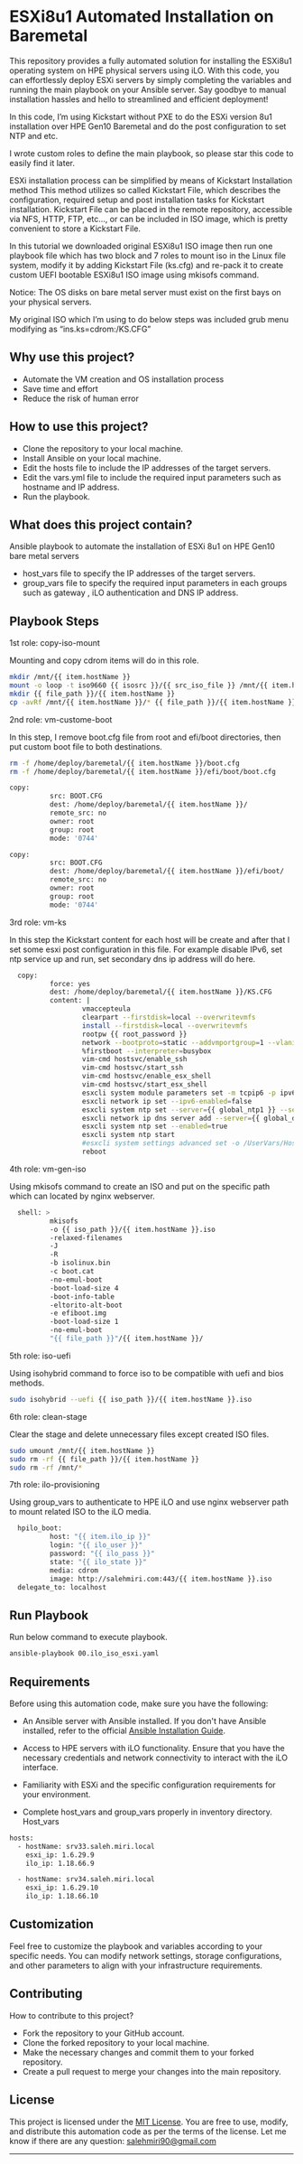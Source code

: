 # ESXi8u1 Automated Installation on Baremetal

This repository provides a fully automated solution for installing the ESXi8u1 operating system on HPE physical servers using iLO. With this code, you can effortlessly deploy ESXi servers by simply completing the variables and running the main playbook on your Ansible server. Say goodbye to manual installation hassles and hello to streamlined and efficient deployment!

In this code, I’m using Kickstart without PXE to do the ESXi version 8u1 installation over HPE Gen10 Baremetal and do the post configuration to set NTP and etc. 

I wrote custom roles to define the main playbook, so please star this code to easily find it later.

ESXi installation process can be simplified by means of Kickstart Installation method This method utilizes so called Kickstart File, which describes the configuration, required setup and post installation tasks for Kickstart installation.
Kickstart File can be placed in the remote repository, accessible via NFS, HTTP, FTP, etc…, or can be included in ISO image, which is pretty convenient to store a Kickstart File.

In this tutorial we downloaded original ESXi8u1 ISO image then run one playbook file which has two block and 7 roles to mount iso in the Linux file system, modify it by adding Kickstart File (ks.cfg) and re-pack it to create custom UEFI bootable ESXi8u1 ISO image using mkisofs command.

Notice: The OS disks on bare metal server must exist on the first bays on your physical servers.

My original ISO which I’m using to do below steps was included grub menu modifying as “ins.ks=cdrom:/KS.CFG”

## Why use this project?
- Automate the VM creation and OS installation process
- Save time and effort
- Reduce the risk of human error

## How to use this project?
- Clone the repository to your local machine.
- Install Ansible on your local machine.
- Edit the hosts file to include the IP addresses of the target servers.
- Edit the vars.yml file to include the required input parameters such as hostname and IP address.
- Run the playbook.

## What does this project contain?
Ansible playbook to automate the installation of ESXi 8u1 on HPE Gen10 bare metal servers
- host_vars file to specify the IP addresses of the target servers.
- group_vars file to specify the required input parameters in each groups such as gateway , iLO authentication and DNS IP address.

## Playbook Steps
1st role: copy-iso-mount

Mounting and copy cdrom items will do in this role.

```bash
mkdir /mnt/{{ item.hostName }}
mount -o loop -t iso9660 {{ isosrc }}/{{ src_iso_file }} /mnt/{{ item.hostName }}/
mkdir {{ file_path }}/{{ item.hostName }}
cp -avRf /mnt/{{ item.hostName }}/* {{ file_path }}/{{ item.hostName }}/
```
2nd role: vm-custome-boot

In this step, I remove boot.cfg file from root and efi/boot directories, then put custom boot file to both destinations.

```bash
rm -f /home/deploy/baremetal/{{ item.hostName }}/boot.cfg
rm -f /home/deploy/baremetal/{{ item.hostName }}/efi/boot/boot.cfg
```

```bash
copy:
          src: BOOT.CFG
          dest: /home/deploy/baremetal/{{ item.hostName }}/
          remote_src: no
          owner: root
          group: root
          mode: '0744'
```

```bash
copy:
          src: BOOT.CFG
          dest: /home/deploy/baremetal/{{ item.hostName }}/efi/boot/
          remote_src: no
          owner: root
          group: root
          mode: '0744'
```

3rd role: vm-ks

In this step the Kickstart content for each host will be create and after that I set some esxi post configuration in this file. For example disable IPv6, set ntp service up and run, set secondary dns ip address will do here. 

```bash
  copy:
          force: yes
          dest: /home/deploy/baremetal/{{ item.hostName }}/KS.CFG
          content: |
                  vmaccepteula
                  clearpart --firstdisk=local --overwritevmfs
                  install --firstdisk=local --overwritevmfs
                  rootpw {{ root_password }}
                  network --bootproto=static --addvmportgroup=1 --vlanid={{ global_vlan_id }} --ip={{ item.esxi_ip }} --netmask={{ global_netmask }} --gateway={{ global_gw }} --nameserver={{ global_dns1 }} --hostname={{ item.hostName }}
                  %firstboot --interpreter=busybox
                  vim-cmd hostsvc/enable_ssh
                  vim-cmd hostsvc/start_ssh
                  vim-cmd hostsvc/enable_esx_shell
                  vim-cmd hostsvc/start_esx_shell
                  esxcli system module parameters set -m tcpip6 -p ipv6=0
                  esxcli network ip set --ipv6-enabled=false
                  esxcli system ntp set --server={{ global_ntp1 }} --server={{ global_ntp2 }}
                  esxcli network ip dns server add --server={{ global_dns2 }}
                  esxcli system ntp set --enabled=true
                  esxcli system ntp start
                  #esxcli system settings advanced set -o /UserVars/HostClientCEIPEnabled -i 0
                  reboot
```

4th role: vm-gen-iso

Using mkisofs command to create an ISO and put on the specific path which can located by nginx webserver.

```bash
  shell: >
          mkisofs
          -o {{ iso_path }}/{{ item.hostName }}.iso
          -relaxed-filenames
          -J
          -R
          -b isolinux.bin
          -c boot.cat
          -no-emul-boot
          -boot-load-size 4
          -boot-info-table
          -eltorito-alt-boot
          -e efiboot.img
          -boot-load-size 1
          -no-emul-boot
          "{{ file_path }}"/{{ item.hostName }}/
```
5th role: iso-uefi

Using isohybrid command to force iso to be compatible with uefi and bios methods. 

```bash
sudo isohybrid --uefi {{ iso_path }}/{{ item.hostName }}.iso
```
6th role: clean-stage

Clear the stage and delete unnecessary files except created ISO files. 

```bash
sudo umount /mnt/{{ item.hostName }}
sudo rm -rf {{ file_path }}/{{ item.hostName }}
sudo rm -rf /mnt/*
```
7th role: ilo-provisioning

Using group_vars to authenticate to HPE iLO and use nginx webserver path to mount related ISO to the iLO media.

```bash
  hpilo_boot:
          host: "{{ item.ilo_ip }}"
          login: "{{ ilo_user }}"
          password: "{{ ilo_pass }}"
          state: "{{ ilo_state }}"
          media: cdrom
          image: http://salehmiri.com:443/{{ item.hostName }}.iso
  delegate_to: localhost
```

## Run Playbook

Run below command to execute playbook.

```bash
ansible-playbook 00.ilo_iso_esxi.yaml
```

## Requirements

Before using this automation code, make sure you have the following:

- An Ansible server with Ansible installed. If you don't have Ansible installed, refer to the official [Ansible Installation Guide](https://docs.ansible.com/ansible/latest/installation_guide/index.html).

- Access to HPE servers with iLO functionality. Ensure that you have the necessary credentials and network connectivity to interact with the iLO interface.

- Familiarity with ESXi and the specific configuration requirements for your environment.

- Complete host_vars and group_vars properly in inventory directory.
Host_vars
```bash
hosts:
  - hostName: srv33.saleh.miri.local
    esxi_ip: 1.6.29.9
    ilo_ip: 1.18.66.9

  - hostName: srv34.saleh.miri.local
    esxi_ip: 1.6.29.10
    ilo_ip: 1.18.66.10
```

## Customization

Feel free to customize the playbook and variables according to your specific needs. You can modify network settings, storage configurations, and other parameters to align with your infrastructure requirements.

## Contributing

How to contribute to this project?

- Fork the repository to your GitHub account.
- Clone the forked repository to your local machine.
- Make the necessary changes and commit them to your forked repository.
- Create a pull request to merge your changes into the main repository.

## License

This project is licensed under the [MIT License](LICENSE). You are free to use, modify, and distribute this automation code as per the terms of the license.
Let me know if there are any question: salehmiri90@gmail.com

---
